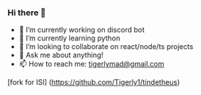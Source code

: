 ### Hi there 👋


- 🔭 I’m currently working on discord bot
- 🌱 I’m currently learning python
- 👯 I’m looking to collaborate on react/node/ts projects
- 💬 Ask me about anything!
- 📫 How to reach me: tigerlymad@gmail.com

[fork for ISI] (https://github.com/Tigerly1/tindetheus)
